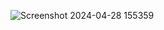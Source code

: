 
![Screenshot 2024-04-28 155359](https://github.com/Debarjitmohanty/Responsive-Portfolio/assets/91021174/7436df07-df70-4716-92a7-9005bbe9c962)
